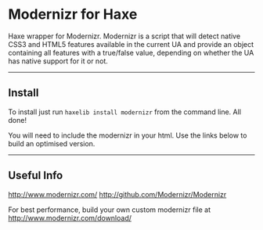 # Modernizr for Haxe #

Haxe wrapper for Modernizr. Modernizr is a script that will detect native CSS3 and 
HTML5 features available in the current UA and provide an object containing all 
features with a true/false value, depending on whether the UA has native support 
for it or not.

---

## Install ##

To install just run ```haxelib install modernizr``` from the command line. All done!

You will need to include the modernizr in your html. Use the links below to build an optimised version.

---

## Useful Info ##

http://www.modernizr.com/
http://github.com/Modernizr/Modernizr

For best performance, build your own custom modernizr file at http://www.modernizr.com/download/